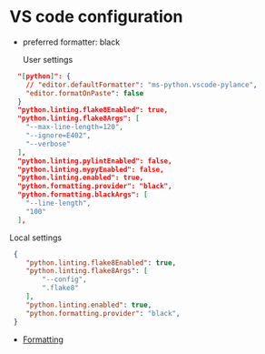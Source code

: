 # VS code configuration

- preferred formatter: black

  User settings

```json
  "[python]": {
    // "editor.defaultFormatter": "ms-python.vscode-pylance",
    "editor.formatOnPaste": false
  }
  "python.linting.flake8Enabled": true,
  "python.linting.flake8Args": [
    "--max-line-length=120",
    "--ignore=E402",
    "--verbose"
  ],
  "python.linting.pylintEnabled": false,
  "python.linting.mypyEnabled": false,
  "python.linting.enabled": true,
  "python.formatting.provider": "black",
  "python.formatting.blackArgs": [
    "--line-length",
    "100"
  ],
```

  Local settings

```json
 {
    "python.linting.flake8Enabled": true,
    "python.linting.flake8Args": [
        "--config",
        ".flake8"
    ],
    "python.linting.enabled": true,
    "python.formatting.provider": "black",
 }
```

- [Formatting](https://code.visualstudio.com/docs/python/editing#_formatterspecific-settings)

